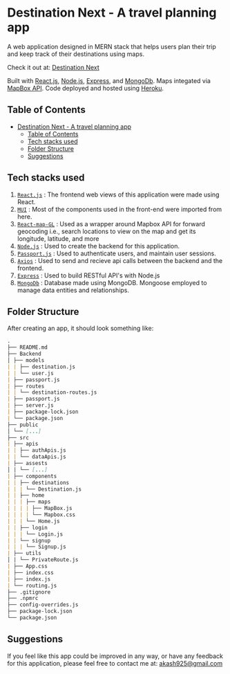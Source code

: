 # Destination Next - A travel planning app

A web application designed in MERN stack that helps users plan their trip and keep track of their destinations using maps.

Check it out at: [Destination Next](https://destination-next.herokuapp.com/)

Built with [React.js](https://reactjs.org/), [Node.js](https://nodejs.org/en/), [Express](https://expressjs.com/), and [MongoDb](https://www.mongodb.com/). Maps integated via [MapBox API](https://www.mapbox.com/). Code deployed and hosted using [Heroku](https://www.heroku.com/).

## Table of Contents

- [Destination Next - A travel planning app](#trip-log---a-travel-planning-app)
  - [Table of Contents](#table-of-contents)
  - [Tech stacks used](#tech-stacks-used)
  - [Folder Structure](#folder-structure)
  - [Suggestions](#suggestions)

## Tech stacks used
1. [`React.js`](https://reactjs.org/) : The frontend web views of this application were made using React.
2. [`MUI`](https://mui.com/) : Most of the components used in the front-end were imported from here.
3. [`React-map-GL`](https://visgl.github.io/react-map-gl/) : Used as a wrapper around Mapbox API for forward geocoding i.e., search locations to view on the map and get its longitude, latitude, and more
4. [`Node.js`](https://visgl.github.io/react-map-gl/) : Used to create the backend for this application.
5. [`Passport.js`](https://www.passportjs.org/) : Used to authenticate users, and maintain user sessions.
6. [`Axios`](https://www.npmjs.com/package/axios) : Used to send and recieve api calls between the backend and the frontend.
7. [`Express`](https://expressjs.com/) : Used to build RESTful API's with Node.js
8. [`MongoDb`](https://www.mongodb.com/) : Database made using MongoDB. Mongoose employed to manage data entities and relationships.

## Folder Structure

After creating an app, it should look something like:

```md
.
├── README.md
├── Backend
│ ├── models
| | ├── destination.js
| | └── user.js
| ├── passport.js
| ├── routes
| | └── destination-routes.js
| ├── passport.js
| ├── server.js
| ├── package-lock.json
| └── package.json
├── public
│ └── [...]
├── src
| ├── apis
| | ├── authApis.js
| | └── dataApis.js
| ├── assests
│ | └── [...]
| ├── components
| | ├── destinations
| | | └── Destination.js
| | ├── home
| | | ├── maps
| | | | ├── MapBox.js
| | | | └── Mapbox.css
| | | └── Home.js
| | ├── login
| | | └── Login.js
| | └── signup
| | | └── Signup.js
| ├── utils
│ | └── PrivateRoute.js
| ├── App.css
| ├── index.css
| ├── index.js
| └── routing.js
├── .gitignore
├── .npmrc
├── config-overrides.js
├── package-lock.json
└── package.json
```

## Suggestions
If you feel like this app could be improved in any way, or have any feedback for this application, please feel free to contact me at:
akash925@gmail.com

